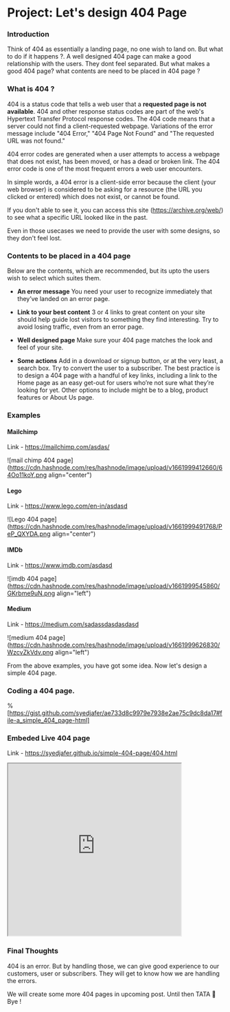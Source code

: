 # Project: Let's design 404 Page

### Introduction

Think of 404 as essentially a landing page, no one wish to land on. But what to do if it happens ?. A well designed 404 page can make a good relationship with the users. They dont feel separated. But what makes a good 404 page? what contents are need to be placed in 404 page ?

### What is 404 ?
404 is a status code that tells a web user that a **requested page is not available**. 404 and other response status codes are part of the web's Hypertext Transfer Protocol response codes. The 404 code means that a server could not find a client-requested webpage. Variations of the error message include "404 Error," "404 Page Not Found" and "The requested URL was not found."

404 error codes are generated when a user attempts to access a webpage that does not exist, has been moved, or has a dead or broken link. The 404 error code is one of the most frequent errors a web user encounters. 

In simple words, a 404 error is a client-side error because the client (your web browser) is considered to be asking for a resource (the URL you clicked or entered) which does not exist, or cannot be found.

If you don't able to see it, you can access this site (https://archive.org/web/) to see what a specific URL looked like in the past.

Even in those usecases we need to provide the user with some designs, so they don't feel lost. 

### Contents to be placed in a 404 page 


Below are the contents, which are recommended, but its upto the users wish to select which suites them. 

- **An error message**
You need your user to recognize immediately that they’ve landed on an error page.

- **Link to your best content**
3 or 4 links to great content on your site should help guide lost visitors to something they find interesting. Try to avoid losing traffic, even from an error page.

- **Well designed page**
Make sure your 404 page matches the look and feel of your site. 

- **Some actions**
Add in a download or signup button, or at the very least, a search box. Try to convert the user to a subscriber. The best practice is to design a 404 page with a handful of key links, including a link to the Home page as an easy get-out for users who’re not sure what they’re looking for yet. Other options to include might be to a blog, product features or About Us page.

### Examples

#### Mailchimp 

Link - https://mailchimp.com/asdas/

![mail chimp 404 page](https://cdn.hashnode.com/res/hashnode/image/upload/v1661999412660/64Oo11koY.png align="center")

#### Lego

Link - https://www.lego.com/en-in/asdasd

![Lego 404 page](https://cdn.hashnode.com/res/hashnode/image/upload/v1661999491768/PeP_QXYDA.png align="center")

#### IMDb

Link - https://www.imdb.com/asdasd


![imdb 404 page](https://cdn.hashnode.com/res/hashnode/image/upload/v1661999545860/GKrbme9uN.png align="left")

#### Medium

Link - https://medium.com/sadassdasdasdasd

![medium 404 page](https://cdn.hashnode.com/res/hashnode/image/upload/v1661999626830/WzcvZkVdv.png align="left")

From the above examples, you have got some idea.  Now let's design a  simple 404 page. 

### Coding a 404 page.

%[https://gist.github.com/syedjafer/ae733d8c9979e7938e2ae75c9dc8da17#file-a_simple_404_page-html]

### Embeded Live 404 page

Link - https://syedjafer.github.io/simple-404-page/404.html

<iframe src="https://syedjafer.github.io/simple-404-page/404.html" style="height:400px;width:80%;" title="Iframe Example"></iframe>

### Final Thoughts

404 is an error. But by handling those, we can give good experience to our customers, user or subscribers. They will get to know how we are handling the errors. 

We will create some more 404 pages in upcoming post. Until then TATA 👋 Bye !